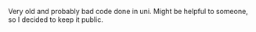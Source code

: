 Very old and probably bad code done in uni. Might be helpful to someone, so I decided to keep it public.
